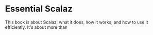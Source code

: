 # Essential Scalaz

This book is about Scalaz: what it does, how it works, and how to use it efficiently. It's about more than
